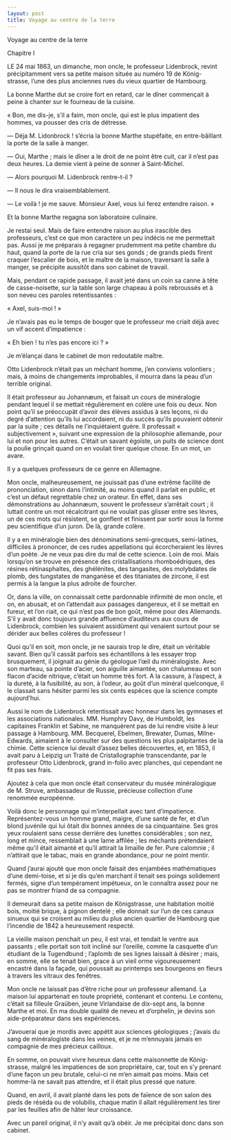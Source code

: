 ```yaml
---
layout: post
title: Voyage au centre de la terre
---
```


Voyage au centre de la terre

Chapitre I

LE 24 mai 1863, un dimanche, mon oncle, le professeur Lidenbrock, revint précipitamment vers sa petite maison située au numéro 19 de König-strasse, l’une des plus anciennes rues du vieux quartier de Hambourg.

La bonne Marthe dut se croire fort en retard, car le dîner commençait à peine à chanter sur le fourneau de la cuisine.

« Bon, me dis-je, s’il a faim, mon oncle, qui est le plus impatient des hommes, va pousser des cris de détresse.

— Déja M. Lidonbrock ! s’écria la bonne Marthe stupéfaite, en entre-bâillant la porte de la salle à manger.

— Oui, Marthe ; mais le dîner a le droit de ne point être cuit, car il n’est pas deux heures. La demie vient à peine de sonner à Saint-Michel.

— Alors pourquoi M. Lidenbrock rentre-t-il ?

— Il nous le dira vraisemblablement.

— Le voilà ! je me sauve. Monsieur Axel, vous lui ferez entendre raison. »

Et la bonne Marthe regagna son laboratoire culinaire.

Je restai seul. Mais de faire entendre raison au plus irascible des professeurs, c’est ce que mon caractère un peu indécis ne me permettait pas. Aussi je me préparais à regagner prudemment ma petite chambre du haut, quand la porte de la rue cria sur ses gonds ; de grands pieds firent craquer l’escalier de bois, et le maître de la maison, traversant la salle à manger, se précipite aussitôt dans son cabinet de travail.

Mais, pendant ce rapide passage, il avait jeté dans un coin sa canne à tête de casse-noisette, sur la table son large chapeau à poils rebroussés et à son neveu ces paroles retentissantes :

« Axel, suis-moi ! »

Je n’avais pas eu le temps de bouger que le professeur me criait déjà avec un vif accent d’impatience :

« Eh bien ! tu n’es pas encore ici ? »

Je m’élançai dans le cabinet de mon redoutable maître.

Otto Lidenbrock n’était pas un méchant homme, j’en conviens volontiers ; mais, à moins de changements improbables, il mourra dans la peau d’un terrible original.

Il était professeur au Johannæum, et faisait un cours de minéralogie pendant lequel il se mettait régulièrement en colère une fois ou deux. Non point qu’il se préoccupât d’avoir des élèves assidus à ses leçons, ni du degré d’attention qu’ils lui accordaient, ni du succès qu’ils pouvaient obtenir par la suite ; ces détails ne l’inquiétaient guère. Il professait « subjectivement », suivant une expression de la philosophie allemande, pour lui et non pour les autres. C’était un savant égoïste, un puits de science dont la poulie grinçait quand on en voulait tirer quelque chose. En un mot, un avare.

Il y a quelques professeurs de ce genre en Allemagne.

Mon oncle, malheureusement, ne jouissait pas d’une extrême facilité de prononciation, sinon dans l’intimité, au moins quand il parlait en public, et c’est un défaut regrettable chez un orateur. En effet, dans ses démonstrations au Johannæum, souvent le professeur s’arrêtait court ; il luttait contre un mot récalcitrant qui ne voulait pas glisser entre ses lèvres, un de ces mots qui résistent, se gonflent et finissent par sortir sous la forme peu scientifique d’un juron. De là, grande colère.

Il y a en minéralogie bien des dénominations semi-grecques, semi-latines, difficiles à prononcer, de ces rudes appellations qui écorcheraient les lèvres d’un poète. Je ne veux pas dire du mal de cette science. Loin de moi. Mais lorsqu’on se trouve en présence des cristallisations rhomboédriques, des résines rétinasphaltes, des ghélénites, des tangasites, des molybdates de plomb, des tungstates de manganèse et des titaniates de zircone, il est permis à la langue la plus adroite de fourcher.

Or, dans la ville, on connaissait cette pardonnable infirmité de mon oncle, et on, en abusait, et on l’attendait aux passages dangereux, et il se mettait en fureur, et l’on riait, ce qui n’est pas de bon goût, même pour des Allemands. S’il y avait donc toujours grande affluence d’auditeurs aux cours de Lidenbrock, combien les suivaient assidûment qui venaient surtout pour se dérider aux belles colères du professeur !

Quoi qu’il en soit, mon oncle, je ne saurais trop le dire, était un véritable savant. Bien qu’il cassât parfois ses échantillons à les essayer trop brusquement, il joignait au génie du géologue l’œil du minéralogiste. Avec son marteau, sa pointe d’acier, son aiguille aimantée, son chalumeau et son flacon d’acide nitrique, c’était un homme très fort. A la cassure, à l’aspect, à la dureté, à la fusibilité, au son, à l’odeur, au goût d’un minéral quelconque, il le classait sans hésiter parmi les six cents espèces que la science compte aujourd’hui.

Aussi le nom de Lidenbrock retentissait avec honneur dans les gymnases et les associations nationales. MM. Humphry Davy, de Humboldt, les capitaines Franklin et Sabine, ne manquèrent pas de lui rendre visite à leur passage à Hambourg. MM. Becquerel, Ebelmen, Brewater, Dumas, Milne-Edwards, aimaient à le consulter sur des questions les plus palpitantes de la chimie. Cette science lui devait d’assez belles découvertes, et, en 1853, il avait paru à Leipzig un Traité de Cristallographie transcendante, par le professeur Otto Lidenbrock, grand in-folio avec planches, qui cependant ne fit pas ses frais.

Ajoutez à cela que mon oncle était conservateur du musée minéralogique de M. Struve, ambassadeur de Russie, précieuse collection d’une renommée européenne.

Voilà donc le personnage qui m’interpellait avec tant d’impatience. Représentez-vous un homme grand, maigre, d’une santé de fer, et d’un blond juvénile qui lui ôtait dix bonnes années de sa cinquantaine. Ses gros yeux roulaient sans cesse derrière des lunettes considérables ; son nez, long et mince, ressemblait à une lame affilée ; les méchants prétendaient même qu’il était aimanté et qu’il attirait la limaille de fer. Pure calomnie ; il n’attirait que le tabac, mais en grande abondance, pour ne point mentir.

Quand j’aurai ajouté que mon oncle faisait des enjambées mathématiques d’une demi-toise, et si je dis qu’en marchant il tenait ses poings solidement fermés, signe d’un tempérament impétueux, on le connaîtra assez pour ne pas se montrer friand de sa compagnie.

Il demeurait dans sa petite maison de Königstrasse, une habitation moitié bois, moitié brique, à pignon dentelé ; elle donnait sur l’un de ces canaux sinueux qui se croisent au milieu du plus ancien quartier de Hambourg que l’incendie de 1842 a heureusement respecté.

La vieille maison penchait un peu, il est vrai, et tendait le ventre aux passants ; elle portait son toit incliné sur l’oreille, comme la casquette d’un étudiant de la Tugendbund ; l’aplomb de ses lignes laissait à désirer ; mais, en somme, elle se tenait bien, grace à un vieil orme vigoureusement encastré dans la façade, qui poussait au printemps ses bourgeons en fleurs à travers les vitraux des fenêtres.

Mon oncle ne laissait pas d’être riche pour un professeur allemand. La maison lui appartenait en toute propriété, contenant et contenu. Le contenu, c’était sa filleule Graüben, jeune Virlandaise de dix-sept ans, la bonne Marthe et moi. En ma double qualité de neveu et d’orphelin, je devins son aide-préparateur dans ses expériences.

J’avouerai que je mordis avec appétit aux sciences géologiques ; j’avais du sang de minéralogiste dans les veines, et je ne m’ennuyais jamais en compagnie de mes précieux cailloux.

En somme, on pouvait vivre heureux dans cette maisonnette de König-strasse, malgré les impatiences de son propriétaire, car, tout en s’y prenant d’une façon un peu brutale, celui-ci ne m’en aimait pas moins. Mais cet homme-là ne savait pas attendre, et il était plus pressé que nature.

Quand, en avril, il avait planté dans les pots de faïence de son salon des pieds de réséda ou de volubilis, chaque matin il allait régulièrement les tirer par les feuilles afin de hâter leur croissance.

Avec un pareil original, il n’y avait qu’à obéir. Je me précipitai donc dans son cabinet.
